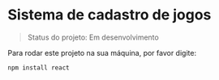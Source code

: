 <h1>Sistema de cadastro de jogos</h1>

>Status do projeto: Em desenvolvimento

Para rodar este projeto na sua máquina, por favor digite:

```
npm install react
```
